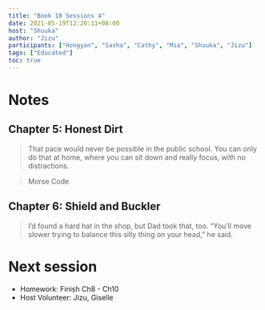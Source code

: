 ```yaml
---
title: "Book 18 Sessions 4"
date: 2021-05-19T12:20:11+08:00
host: "Shuuka"
author: "Jizu"
participants: ["Hongyan", "Sasha", "Cathy", "Mia", "Shuuka", "Jizu"]
tags: ["Educated"]
toc: true
---
```


# Notes

## Chapter 5: Honest Dirt

> That pace would never be possible in the public school. You can only do that at home, where you can sit down and really focus, with no distractions.

> Morse Code

## Chapter 6: Shield and Buckler

> I’d found a hard hat in the shop, but Dad took that, too. “You’ll move slower trying to balance this silly thing on your head,” he said.


# Next session

- Homework: Finish Ch8 - Ch10
- Host Volunteer: Jizu, Giselle
